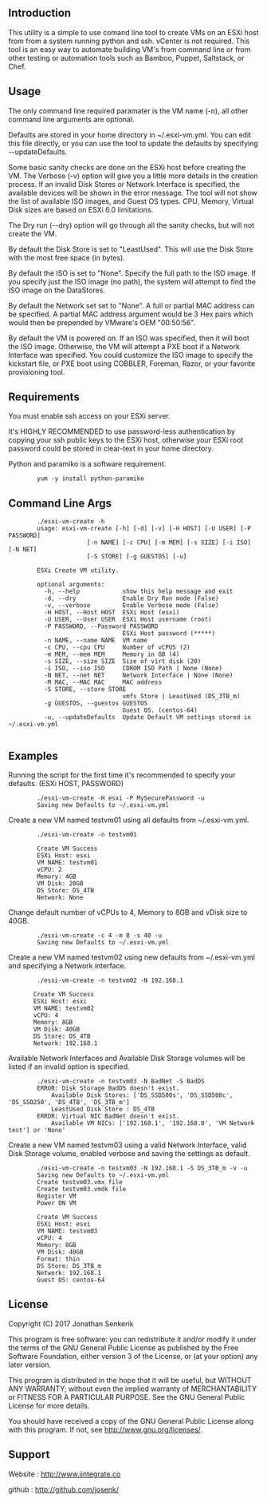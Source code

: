Introduction
------------

  This utility is a simple to use comand line tool to create VMs on an ESXi host from from a system running python and ssh.  vCenter is not required.  This tool is an easy way to automate building VM's from command line or from other testing or automation tools such as Bamboo, Puppet, Saltstack, or Chef.


Usage
-----

  The only command line required paramater is the VM name (-n), all other command line arguments are optional.

  Defaults are stored in your home directory in ~/.esxi-vm.yml.   You can edit this file directly, or you can use the tool to update the defaults by specifying --updateDefaults.

  Some basic sanity checks are done on the ESXi host before creating the VM.  The Verbose (-v) option will give you a little more details in the creation process.  If an invalid Disk Stores or Network Interface is specified, the available devices will be shown in the error message. The tool will not show the list of available ISO images, and Guest OS types.  CPU, Memory, Virtual Disk sizes are based on ESXi 6.0 limitations.

  The Dry run (--dry) option will go through all the sanity checks, but will not create the VM.  

  By default the Disk Store is set to "LeastUsed".  This will use the Disk Store with the most free space (in bytes).

  By default the ISO is set to "None".  Specify the full path to the ISO image.   If you specify just the ISO image (no path), the system will attempt to find the ISO image on the DataStores.

  By default the Network set set to "None". A full or partial MAC address can be specified. A partial MAC address argument would be 3 Hex pairs which would then be prepended by VMware's OEM "00:50:56".

  By default the VM is powered on. If an ISO was specified, then it will boot the ISO image.  Otherwise, the VM will attempt a PXE boot if a Network Interface was specified.  You could customize the ISO image to specify the kickstart file, or PXE boot using COBBLER, Foreman, Razor, or your favorite provisioning tool. 


Requirements
------------

  You must enable ssh access on your ESXi server. 

  It's HIGHLY RECOMMENDED to use password-less authentication by copying your ssh public keys to the ESXi host, otherwise your ESXi root password could be stored in clear-text in your home directory.

  Python and paramiko is a software requirement.
  
```
        yum -y install python-paramiko
```


Command Line Args
-----------------

```
        ./esxi-vm-create -h
        usage: esxi-vm-create [-h] [-d] [-v] [-H HOST] [-U USER] [-P PASSWORD]
                      [-n NAME] [-c CPU] [-m MEM] [-s SIZE] [-i ISO] [-N NET]
                      [-S STORE] [-g GUESTOS] [-u]

        ESXi Create VM utility.

        optional arguments:
          -h, --help            show this help message and exit
          -d, --dry             Enable Dry Run mode (False)
          -v, --verbose         Enable Verbose mode (False)
          -H HOST, --Host HOST  ESXi Host (esxi)
          -U USER, --User USER  ESXi Host username (root)
          -P PASSWORD, --Password PASSWORD
                                ESXi Host password (*****)
          -n NAME, --name NAME  VM name
          -c CPU, --cpu CPU     Number of vCPUS (2)
          -m MEM, --mem MEM     Memory in GB (4)
          -s SIZE, --size SIZE  Size of virt disk (20)
          -i ISO, --iso ISO     CDROM ISO Path | None (None)
          -N NET, --net NET     Network Interface | None (None)
          -M MAC, --MAC MAC     MAC address
          -S STORE, --store STORE
                                vmfs Store | LeastUsed (DS_3TB_m)
          -g GUESTOS, --guestos GUESTOS
                                Guest OS. (centos-64)
          -u, --updateDefaults  Update Default VM settings stored in ~/.esxi-vm.yml
        
```


Examples
--------

  Running the script for the first time it's recommended to specify your defaults.  (ESXi HOST, PASSWORD)

```
        ./esxi-vm-create -H esxi -P MySecurePassword -u
        Saving new Defaults to ~/.esxi-vm.yml
```


  Create a new VM named testvm01 using all defaults from ~/.esxi-vm.yml.
```
        ./esxi-vm-create -n testvm01

        Create VM Success
        ESXi Host: esxi
        VM NAME: testvm01
        vCPU: 2
        Memory: 4GB
        VM Disk: 20GB
        DS Store: DS_4TB
        Network: None

```

  Change default number of vCPUs to 4, Memory to 8GB and vDisk size to 40GB.
```
        ./esxi-vm-create -c 4 -m 8 -s 40 -u
        Saving new Defaults to ~/.esxi-vm.yml
```

  Create a new VM named testvm02 using new defaults from ~/.esxi-vm.yml and specifying a Network interface.
```
        ./esxi-vm-create -n testvm02 -N 192.168.1

       Create VM Success
       ESXi Host: esxi
       VM NAME: testvm02
       vCPU: 4
       Memory: 8GB
       VM Disk: 40GB
       DS Store: DS_4TB
       Network: 192.168.1
```

  Available Network Interfaces and Available Disk Storage volumes will be listed if an invalid option is specified.

```
        ./esxi-vm-create -n testvm03 -N BadNet -S BadDS
        ERROR: Disk Storage BadDS doesn't exist.
            Available Disk Stores: ['DS_SSD500s', 'DS_SSD500c', 'DS_SSD250', 'DS_4TB', 'DS_3TB_m']
            LeastUsed Disk Store : DS_4TB
        ERROR: Virtual NIC BadNet doesn't exist.
            Available VM NICs: ['192.168.1', '192.168.0', 'VM Network test'] or 'None'
```

  Create a new VM named testvm03 using a valid Network Interface, valid Disk Storage volume, enabled verbose and saving the settings as default.  
```
        ./esxi-vm-create -n testvm03 -N 192.168.1 -S DS_3TB_m -v -u
        Saving new Defaults to ~/.esxi-vm.yml
        Create testvm03.vmx file
        Create testvm03.vmdk file
        Register VM
        Power ON VM

        Create VM Success
        ESXi Host: esxi
        VM NAME: testvm03
        vCPU: 4
        Memory: 8GB
        VM Disk: 40GB
        Format: thin
        DS Store: DS_3TB_m
        Network: 192.168.1
        Guest OS: centos-64
```

License
-------

Copyright (C) 2017 Jonathan Senkerik

This program is free software: you can redistribute it and/or modify
it under the terms of the GNU General Public License as published by
the Free Software Foundation, either version 3 of the License, or
(at your option) any later version.

This program is distributed in the hope that it will be useful,
but WITHOUT ANY WARRANTY; without even the implied warranty of
MERCHANTABILITY or FITNESS FOR A PARTICULAR PURPOSE.  See the
GNU General Public License for more details.

You should have received a copy of the GNU General Public License
along with this program.  If not, see <http://www.gnu.org/licenses/>.


Support
-------
  Website : http://www.jintegrate.co

  github  : http://github.com/josenk/

